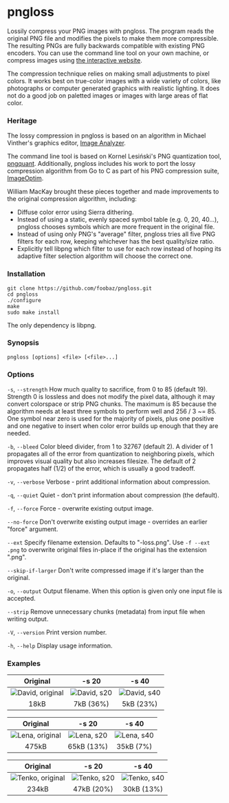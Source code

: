 pngloss
=======

Lossily compress your PNG images with pngloss. The program reads the original
PNG file and modifies the pixels to make them more compressible.  The
resulting PNGs are fully backwards compatible with existing PNG encoders.  You
can use the command line tool on your own machine, or compress images using
[the interactive website](https://frammish.org/pngloss/).

The compression technique relies on making small adjustments to pixel colors.
It works best on true-color images with a wide variety of colors, like
photographs or computer generated graphics with realistic lighting. It does
not do a good job on paletted images or images with large areas of flat color.

### Heritage

The lossy compression in pngloss is based on an algorithm in Michael Vinther's
graphics editor, [Image Analyzer](http://meesoft.logicnet.dk/Analyzer/).

The command line tool is based on Kornel Lesiński's PNG quantization tool,
[pngquant](https://pngquant.org/). Additionally, pngloss includes his work to
port the lossy compression algorithm from Go to C as part of his PNG
compression suite, [ImageOptim](https://imageoptim.com/).

William MacKay brought these pieces together and made improvements to the
original compression algorithm, including:
- Diffuse color error using Sierra dithering.
- Instead of using a static, evenly spaced symbol table (e.g. 0, 20, 40...),
pngloss chooses symbols which are more frequent in the original file.
- Instead of using only PNG's "average" filter, pngloss tries all five PNG
filters for each row, keeping whichever has the best quality/size ratio.
- Explicitly tell libpng which filter to use for each row instead of hoping
its adaptive filter selection algorithm will choose the correct one.

### Installation

    git clone https://github.com/foobaz/pngloss.git
    cd pngloss
    ./configure
    make
    sudo make install

The only dependency is libpng.

### Synopsis

`pngloss [options] <file> [<file>...]`

### Options

`-s`, `--strength`
How much quality to sacrifice, from 0 to 85 (default 19). Strength 0 is
lossless and does not modify the pixel data, although it may convert
colorspace or strip PNG chunks. The maximum is 85 because the algorithm
needs at least three symbols to perform well and 256 / 3 ~= 85. One symbol
near zero is used for the majority of pixels, plus one positive and one
negative to insert when color error builds up enough that they are needed.

`-b`, `--bleed`
Color bleed divider, from 1 to 32767 (default 2). A divider of 1
propagates all of the error from quantization to neighboring pixels, which
improves visual quality but also increases filesize. The default of 2
propagates half (1/2) of the error, which is usually a good tradeoff.

`-v`, `--verbose`
Verbose - print additional information about compression.

`-q`, `--quiet`
Quiet - don't print information about compression (the default).

`-f`, `--force`
Force - overwrite existing output image.

`--no-force`
Don't overwrite existing output image - overrides an earlier "force" argument.

`--ext`
Specify filename extension. Defaults to "-loss.png". Use `-f --ext .png` to
overwrite original files in-place if the original has the extension ".png".

`--skip-if-larger`
Don't write compressed image if it's larger than the original.

`-o`, `--output`
Output filename. When this option is given only one input file is accepted.

`--strip`
Remove unnecessary chunks (metadata) from input file when writing output.

`-V`, `--version`
Print version number.

`-h`, `--help`
Display usage information.

### Examples
| Original | -s 20 | -s 40 |
| :------: | :---: | :---: |
| ![David, original](http://frammish.org/pngloss/david.png) | ![David, s20](http://frammish.org/pngloss/david-s20.png) | ![David, s40](http://frammish.org/pngloss/david-s40.png) |
| 18kB | 7kB (36%) | 5kB (23%) |

| Original | -s 20 | -s 40 |
| :------: | :---: | :---: |
| ![Lena, original](http://frammish.org/pngloss/lena.png) | ![Lena, s20](http://frammish.org/pngloss/lena-s20.png) | ![Lena, s40](http://frammish.org/pngloss/lena-s40.png) |
| 475kB | 65kB (13%) | 35kB (7%) |

| Original | -s 20 | -s 40 |
| :------: | :---: | :---: |
| ![Tenko, original](http://frammish.org/pngloss/tenko.png) | ![Tenko, s20](http://frammish.org/pngloss/tenko-s20.png) | ![Tenko, s40](http://frammish.org/pngloss/tenko-s40.png) |
| 234kB | 47kB (20%) | 30kB (13%) |
